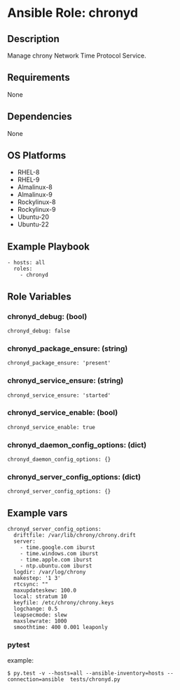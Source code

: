 # Ansible Role: chronyd

## Description

Manage chrony Network Time Protocol Service.

## Requirements

None

## Dependencies

None

## OS Platforms

- RHEL-8
- RHEL-9
- Almalinux-8
- Almalinux-9
- Rockylinux-8
- Rockylinux-9
- Ubuntu-20
- Ubuntu-22

## Example Playbook

```
- hosts: all
  roles:
    - chronyd
```

## Role Variables

### chronyd_debug: (bool)

```
chronyd_debug: false
```

### chronyd_package_ensure: (string)

```
chronyd_package_ensure: 'present'
```

### chronyd_service_ensure: (string)

```
chronyd_service_ensure: 'started'
```

### chronyd_service_enable: (bool)

```
chronyd_service_enable: true
```

### chronyd_daemon_config_options: (dict)

```
chronyd_daemon_config_options: {}
```

### chronyd_server_config_options: (dict)

```
chronyd_server_config_options: {}
```

## Example vars

```
chronyd_server_config_options:
  driftfile: /var/lib/chrony/chrony.drift
  server:
    - time.google.com iburst
    - time.windows.com iburst
    - time.apple.com iburst
    - ntp.ubuntu.com iburst
  logdir: /var/log/chrony
  makestep: '1 3'
  rtcsync: ""
  maxupdateskew: 100.0
  local: stratum 10
  keyfile: /etc/chrony/chrony.keys
  logchange: 0.5
  leapsecmode: slew
  maxslewrate: 1000
  smoothtime: 400 0.001 leaponly
```

### pytest

example:
```
$ py.test -v --hosts=all --ansible-inventory=hosts --connection=ansible  tests/chronyd.py 
```
